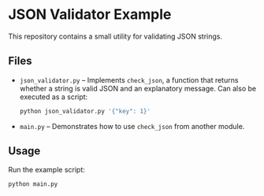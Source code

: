 # JSON Validator Example

This repository contains a small utility for validating JSON strings.

## Files

- `json_validator.py` – Implements `check_json`, a function that returns whether a string is valid JSON and an explanatory message. Can also be executed as a script:
  ```bash
  python json_validator.py '{"key": 1}'
  ```

- `main.py` – Demonstrates how to use `check_json` from another module.

## Usage

Run the example script:

```bash
python main.py
```
